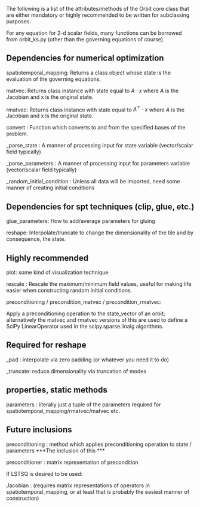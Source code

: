 The following is a list of the attributes/methods of the Orbit core class that
are either mandatory or highly recommended to be written for subclassing purposes.

For any equation for 2-d scalar fields, many functions can be borrowed from orbit_ks.py 
(other than the governing equations of course).

Dependencies for numerical optimization
---------------------------------------

spatiotemporal_mapping:
Returns a class object whose state is the evaluation of the governing equations.

matvec: 
Returns class instance with state equal to $A\cdot x$ where $A$ is the Jacobian and x is the original state. 

rmatvec:
Returns class instance with state equal to $A^{\top}\cdot x$ where $A$ is the Jacobian and x is the original state. 

convert : 
Function which converts to and from the specified bases of the problem.

_parse_state :
A manner of processing input for state variable (vector/scalar field typically)

_parse_parameters :
A manner of processing input for parameters variable (vector/scalar field typically)

_random_initial_condition :
Unless all data will be imported, need some manner of creating initial conditions


Dependencies for spt techniques (clip, glue, etc.)
--------------------------------------------------

glue_parameters:
How to add/average parameters for gluing

reshape:
Interpolate/truncate to change the dimensionality of the tile and by consequence, the state.

Highly recommended
------------------

plot: 
some kind of visualization technique

rescale :
Rescale the maximum/minimum field values, useful for making life easier when constructing random
initial conditions. 

preconditioning / precondition_matvec / precondition_rmatvec:

Apply a preconditioning operation to the state_vector of an orbit; alternatively the
matvec and rmatvec versions of this are used to define a SciPy LinearOperator used in 
the scipy.sparse.linalg algorithms. 




Required for reshape
--------------------

_pad :
interpolate via zero padding (or whatever you need it to do)

_truncate:
reduce dimensionality via truncation of modes





properties, static methods
--------------------------

parameters : 
literally just a tuple of the parameters required for spatiotemporal_mapping/rmatvec/matvec etc. 



Future inclusions
-----------------
preconditioning : method which applies preconditioning operation to state / parameters 
***The inclusion of this ***

preconditioner : matrix representation of precondition












If LSTSQ is desired to be used:

Jacobian : (requires matrix representations of operators in spatiotemporal_mapping, or at least
that is probably the easiest manner of construction)
